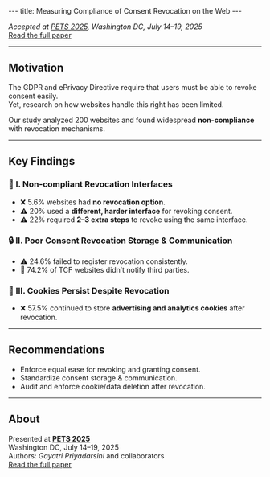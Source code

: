 <link rel="stylesheet" href="assets/css/custom.css">
---
title: Measuring Compliance of Consent Revocation on the Web
---


_Accepted at [PETS 2025](https://petsymposium.org/2025/), Washington DC, July 14–19, 2025_  
[Read the full paper](https://arxiv.org/abs/2411.15414)

---

## Motivation

The GDPR and ePrivacy Directive require that users must be able to revoke consent easily.  
Yet, research on how websites handle this right has been limited.

Our study analyzed 200 websites and found widespread **non-compliance** with revocation mechanisms.

---

## Key Findings

### 🧩 I. Non-compliant Revocation Interfaces

- ❌ 5.6% websites had **no revocation option**.  
- ⚠️ 20% used a **different, harder interface** for revoking consent.  
- ⚠️ 22% required **2–3 extra steps** to revoke using the same interface.

### 🔒 II. Poor Consent Revocation Storage & Communication

- ⚠️ 24.6% failed to register revocation consistently.  
- 🚫 74.2% of TCF websites didn’t notify third parties.

### 🍪 III. Cookies Persist Despite Revocation

- ❌ 57.5% continued to store **advertising and analytics cookies** after revocation.

---

## Recommendations

- Enforce equal ease for revoking and granting consent.  
- Standardize consent storage & communication.  
- Audit and enforce cookie/data deletion after revocation.

---

## About

Presented at **[PETS 2025](https://petsymposium.org/2025/)**  
Washington DC, July 14–19, 2025  
Authors: *Gayatri Priyadarsini* and collaborators  
[Read the full paper](https://arxiv.org/abs/2411.15414)
